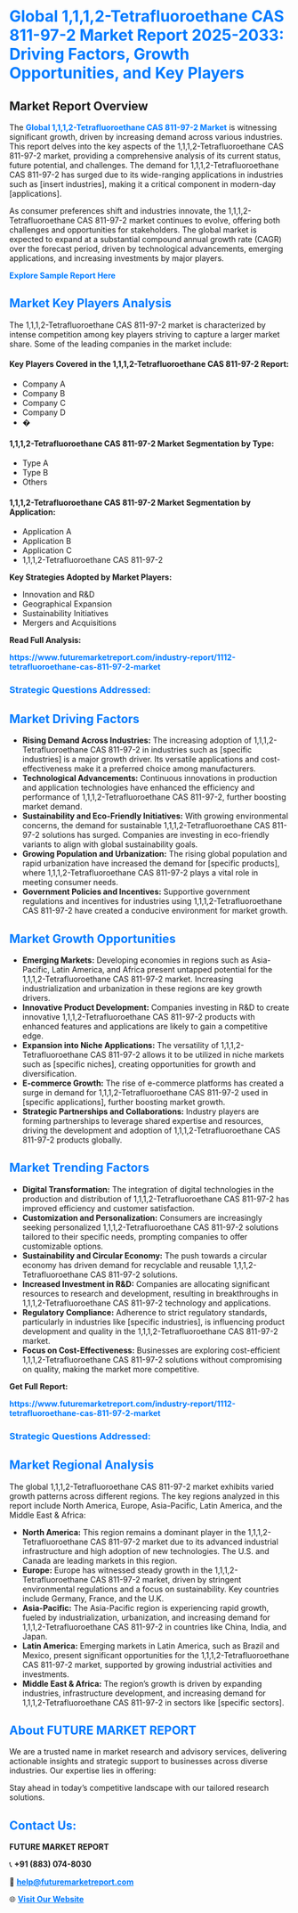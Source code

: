 <h1 style="color: #007BFF;">Global 1,1,1,2-Tetrafluoroethane CAS 811-97-2 Market Report 2025-2033: Driving Factors, Growth Opportunities, and Key Players</h1>

<section id="overview">
<h2>Market Report Overview</h2>
<p>The <a href="https://www.futuremarketreport.com/industry-report/1112-tetrafluoroethane-cas-811-97-2-market" style="color: #007BFF; text-decoration: none;"><strong>Global 1,1,1,2-Tetrafluoroethane CAS 811-97-2 Market</strong></a> is witnessing significant growth, driven by increasing demand across various industries. This report delves into the key aspects of the 1,1,1,2-Tetrafluoroethane CAS 811-97-2 market, providing a comprehensive analysis of its current status, future potential, and challenges. The demand for 1,1,1,2-Tetrafluoroethane CAS 811-97-2 has surged due to its wide-ranging applications in industries such as [insert industries], making it a critical component in modern-day [applications].</p>
<p>As consumer preferences shift and industries innovate, the 1,1,1,2-Tetrafluoroethane CAS 811-97-2 market continues to evolve, offering both challenges and opportunities for stakeholders. The global market is expected to expand at a substantial compound annual growth rate (CAGR) over the forecast period, driven by technological advancements, emerging applications, and increasing investments by major players.</p>
</section>

<section id="overview">
<p><a href="https://www.futuremarketreport.com/request-sample/reportId=119911" style="color: #007BFF; text-decoration: none;"><strong>Explore Sample Report Here</strong></a></p>
</section>

<section id="key-players">
<h2 style="color: #007BFF;">Market Key Players Analysis</h2>
<p>The 1,1,1,2-Tetrafluoroethane CAS 811-97-2 market is characterized by intense competition among key players striving to capture a larger market share. Some of the leading companies in the market include:</p>
<h4>Key Players Covered in the 1,1,1,2-Tetrafluoroethane CAS 811-97-2 Report:</h4>
<ul><li>Company A</li><li>Company B</li><li>Company C</li><li>Company D</li><li>�</li></ul>
<h4>1,1,1,2-Tetrafluoroethane CAS 811-97-2 Market Segmentation by Type:</h4>
<ul><li>Type A</li><li>Type B</li><li>Others</li></ul>

<h4>1,1,1,2-Tetrafluoroethane CAS 811-97-2 Market Segmentation by Application:</h4>
<ul><li>Application A</li><li>Application B</li><li>Application C</li><li>1,1,1,2-Tetrafluoroethane CAS 811-97-2</li></ul>
<p><strong>Key Strategies Adopted by Market Players:</strong></p>
<ul>
<li>Innovation and R&D</li>
<li>Geographical Expansion</li>
<li>Sustainability Initiatives</li>
<li>Mergers and Acquisitions</li>
</ul>
</section>

<section>
<p><strong>Read Full Analysis: </strong></p><a href="https://www.futuremarketreport.com/industry-report/1112-tetrafluoroethane-cas-811-97-2-market" style="color: #007BFF; text-decoration: none;"><strong>https://www.futuremarketreport.com/industry-report/1112-tetrafluoroethane-cas-811-97-2-market</strong></a>
<h3 style="color: #007BFF;">Strategic Questions Addressed:</h3>
</section>

<section id="driving-factors">
<h2 style="color: #007BFF;">Market Driving Factors</h2>
<ul>
<li><strong>Rising Demand Across Industries:</strong> The increasing adoption of 1,1,1,2-Tetrafluoroethane CAS 811-97-2 in industries such as [specific industries] is a major growth driver. Its versatile applications and cost-effectiveness make it a preferred choice among manufacturers.</li>
<li><strong>Technological Advancements:</strong> Continuous innovations in production and application technologies have enhanced the efficiency and performance of 1,1,1,2-Tetrafluoroethane CAS 811-97-2, further boosting market demand.</li>
<li><strong>Sustainability and Eco-Friendly Initiatives:</strong> With growing environmental concerns, the demand for sustainable 1,1,1,2-Tetrafluoroethane CAS 811-97-2 solutions has surged. Companies are investing in eco-friendly variants to align with global sustainability goals.</li>
<li><strong>Growing Population and Urbanization:</strong> The rising global population and rapid urbanization have increased the demand for [specific products], where 1,1,1,2-Tetrafluoroethane CAS 811-97-2 plays a vital role in meeting consumer needs.</li>
<li><strong>Government Policies and Incentives:</strong> Supportive government regulations and incentives for industries using 1,1,1,2-Tetrafluoroethane CAS 811-97-2 have created a conducive environment for market growth.</li>
</ul>
</section>

<section id="growth-opportunities">
<h2 style="color: #007BFF;">Market Growth Opportunities</h2>
<ul>
<li><strong>Emerging Markets:</strong> Developing economies in regions such as Asia-Pacific, Latin America, and Africa present untapped potential for the 1,1,1,2-Tetrafluoroethane CAS 811-97-2 market. Increasing industrialization and urbanization in these regions are key growth drivers.</li>
<li><strong>Innovative Product Development:</strong> Companies investing in R&D to create innovative 1,1,1,2-Tetrafluoroethane CAS 811-97-2 products with enhanced features and applications are likely to gain a competitive edge.</li>
<li><strong>Expansion into Niche Applications:</strong> The versatility of 1,1,1,2-Tetrafluoroethane CAS 811-97-2 allows it to be utilized in niche markets such as [specific niches], creating opportunities for growth and diversification.</li>
<li><strong>E-commerce Growth:</strong> The rise of e-commerce platforms has created a surge in demand for 1,1,1,2-Tetrafluoroethane CAS 811-97-2 used in [specific applications], further boosting market growth.</li>
<li><strong>Strategic Partnerships and Collaborations:</strong> Industry players are forming partnerships to leverage shared expertise and resources, driving the development and adoption of 1,1,1,2-Tetrafluoroethane CAS 811-97-2 products globally.</li>
</ul>
</section>

<section id="trending-factors">
<h2 style="color: #007BFF;">Market Trending Factors</h2>
<ul>
<li><strong>Digital Transformation:</strong> The integration of digital technologies in the production and distribution of 1,1,1,2-Tetrafluoroethane CAS 811-97-2 has improved efficiency and customer satisfaction.</li>
<li><strong>Customization and Personalization:</strong> Consumers are increasingly seeking personalized 1,1,1,2-Tetrafluoroethane CAS 811-97-2 solutions tailored to their specific needs, prompting companies to offer customizable options.</li>
<li><strong>Sustainability and Circular Economy:</strong> The push towards a circular economy has driven demand for recyclable and reusable 1,1,1,2-Tetrafluoroethane CAS 811-97-2 solutions.</li>
<li><strong>Increased Investment in R&D:</strong> Companies are allocating significant resources to research and development, resulting in breakthroughs in 1,1,1,2-Tetrafluoroethane CAS 811-97-2 technology and applications.</li>
<li><strong>Regulatory Compliance:</strong> Adherence to strict regulatory standards, particularly in industries like [specific industries], is influencing product development and quality in the 1,1,1,2-Tetrafluoroethane CAS 811-97-2 market.</li>
<li><strong>Focus on Cost-Effectiveness:</strong> Businesses are exploring cost-efficient 1,1,1,2-Tetrafluoroethane CAS 811-97-2 solutions without compromising on quality, making the market more competitive.</li>
</ul>
</section>

<section>
<p><strong>Get Full Report: </strong></p><a href="https://www.futuremarketreport.com/industry-report/1112-tetrafluoroethane-cas-811-97-2-market" style="color: #007BFF; text-decoration: none;"><strong>https://www.futuremarketreport.com/industry-report/1112-tetrafluoroethane-cas-811-97-2-market</strong></a>
<h3 style="color: #007BFF;">Strategic Questions Addressed:</h3>
</section>


<section id="regional-analysis">
<h2 style="color: #007BFF;">Market Regional Analysis</h2>
<p>The global 1,1,1,2-Tetrafluoroethane CAS 811-97-2 market exhibits varied growth patterns across different regions. The key regions analyzed in this report include North America, Europe, Asia-Pacific, Latin America, and the Middle East & Africa:</p>
<ul>
<li><strong>North America:</strong> This region remains a dominant player in the 1,1,1,2-Tetrafluoroethane CAS 811-97-2 market due to its advanced industrial infrastructure and high adoption of new technologies. The U.S. and Canada are leading markets in this region.</li>
<li><strong>Europe:</strong> Europe has witnessed steady growth in the 1,1,1,2-Tetrafluoroethane CAS 811-97-2 market, driven by stringent environmental regulations and a focus on sustainability. Key countries include Germany, France, and the U.K.</li>
<li><strong>Asia-Pacific:</strong> The Asia-Pacific region is experiencing rapid growth, fueled by industrialization, urbanization, and increasing demand for 1,1,1,2-Tetrafluoroethane CAS 811-97-2 in countries like China, India, and Japan.</li>
<li><strong>Latin America:</strong> Emerging markets in Latin America, such as Brazil and Mexico, present significant opportunities for the 1,1,1,2-Tetrafluoroethane CAS 811-97-2 market, supported by growing industrial activities and investments.</li>
<li><strong>Middle East & Africa:</strong> The region’s growth is driven by expanding industries, infrastructure development, and increasing demand for 1,1,1,2-Tetrafluoroethane CAS 811-97-2 in sectors like [specific sectors].</li>
</ul>
</section>

<footer>
<h2 style="color: #007BFF;">About FUTURE MARKET REPORT</h2>
<p>We are a trusted name in market research and advisory services, delivering actionable insights and strategic support to businesses across diverse industries. Our expertise lies in offering:</p>

<p>Stay ahead in today’s competitive landscape with our tailored research solutions.</p>

<h2 style="color: #007BFF;">Contact Us:</h2>
<p><strong>FUTURE MARKET REPORT</strong></p>
<p>📞 <strong>+91 (883) 074-8030</strong></p>
<p>📧 <strong><a href="mailto:help@futuremarketreport.com" style="color: #007BFF;">help@futuremarketreport.com</a></strong></p>
<p>🌐 <strong><a href="https://www.futuremarketreport.com/" style="color: #007BFF;">Visit Our Website</a></strong></p>
</footer>